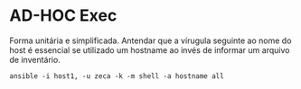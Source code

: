# AD-HOC Exec

Forma unitária e simplificada. Antendar que a vírugula seguinte ao nome do host 
é essencial se utilizado um hostname ao invés de informar um arquivo de inventário.

```
ansible -i host1, -u zeca -k -m shell -a hostname all
```
